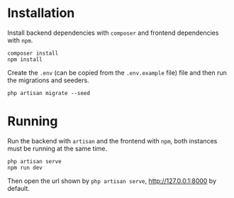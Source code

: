 # Installation

Install backend dependencies with `composer` and frontend dependencies with `npm`.

```
composer install
npm install
```

Create the `.env` (can be copied from the `.env.example` file) file and then run the migrations and seeders.

```
php artisan migrate --seed
```

# Running

Run the backend with `artisan` and the frontend with `npm`, both instances must be running at the same time.

```
php artisan serve
npm run dev
```

Then open the url shown by `php artisan serve`, http://127.0.0.1:8000 by default.